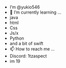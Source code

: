 - I’m @yukio546
- 🌱 I’m currently learning ...
- java
- html
- Css
- Js/x
- Python
- and a bit of swift
- 📫 How to reach me ...
- Discord: 1tzaspect
- im 19

<!---
yukio546/yukio546 is a ✨ special ✨ repository because its `README.md` (this file) appears on your GitHub profile.
You can click the Preview link to take a look at your changes.
--->
